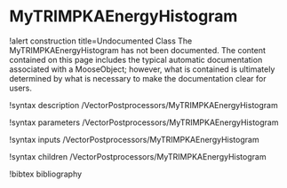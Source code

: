 <!-- MOOSE Documentation Stub: Remove this when content is added. -->

# MyTRIMPKAEnergyHistogram

!alert construction title=Undocumented Class
The MyTRIMPKAEnergyHistogram has not been documented. The content contained on this page includes the
typical automatic documentation associated with a MooseObject; however, what is contained is
ultimately determined by what is necessary to make the documentation clear for users.

!syntax description /VectorPostprocessors/MyTRIMPKAEnergyHistogram

!syntax parameters /VectorPostprocessors/MyTRIMPKAEnergyHistogram

!syntax inputs /VectorPostprocessors/MyTRIMPKAEnergyHistogram

!syntax children /VectorPostprocessors/MyTRIMPKAEnergyHistogram

!bibtex bibliography
